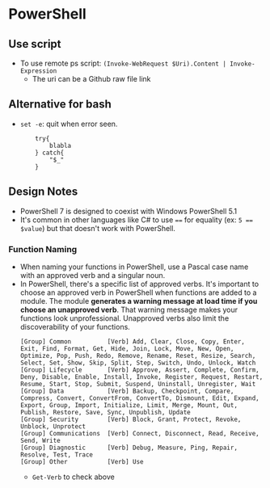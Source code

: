 # PowerShell

## Use script
- To use remote ps script: `(Invoke-WebRequest $Uri).Content | Invoke-Expression`
  - The uri can be a Github raw file link

## Alternative for bash
- `set -e`: quit when error seen. 
    ```
        try{
            blabla
        } catch{
            "$_"
        }  
    ```
## Design Notes
- PowerShell 7 is designed to coexist with Windows PowerShell 5.1
- It's common in other languages like C# to use `==` for equality (ex: `5 == $value`) but that doesn't work with PowerShell.

### Function Naming
- When naming your functions in PowerShell, use a Pascal case name with an approved verb and a singular noun.
- In PowerShell, there's a specific list of approved verbs. It's important to choose an approved verb in PowerShell when functions are added to a module. The module **generates a warning message at load time if you choose an unapproved verb**. That warning message makes your functions look unprofessional. Unapproved verbs also limit the discoverability of your functions.
    ```
    [Group] Common          [Verb] Add, Clear, Close, Copy, Enter, Exit, Find, Format, Get, Hide, Join, Lock, Move, New, Open, Optimize, Pop, Push, Redo, Remove, Rename, Reset, Resize, Search, Select, Set, Show, Skip, Split, Step, Switch, Undo, Unlock, Watch
    [Group] Lifecycle       [Verb] Approve, Assert, Complete, Confirm, Deny, Disable, Enable, Install, Invoke, Register, Request, Restart, Resume, Start, Stop, Submit, Suspend, Uninstall, Unregister, Wait
    [Group] Data            [Verb] Backup, Checkpoint, Compare, Compress, Convert, ConvertFrom, ConvertTo, Dismount, Edit, Expand, Export, Group, Import, Initialize, Limit, Merge, Mount, Out, Publish, Restore, Save, Sync, Unpublish, Update
    [Group] Security        [Verb] Block, Grant, Protect, Revoke, Unblock, Unprotect
    [Group] Communications  [Verb] Connect, Disconnect, Read, Receive, Send, Write
    [Group] Diagnostic      [Verb] Debug, Measure, Ping, Repair, Resolve, Test, Trace
    [Group] Other           [Verb] Use
    ```
    - `Get-Verb` to check above
